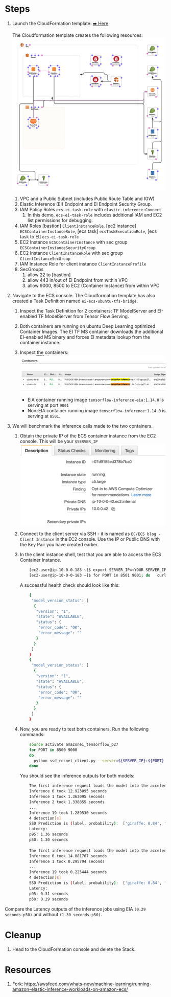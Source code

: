 # Steps
1. Launch the CloudFormation template: [:arrow_right: Here](https://console.aws.amazon.com/cloudformation/home?region=us-east-1#/stacks/new?stackName=EIECSDemo&templateURL=https://s3.amazonaws.com/amazonei/CF-templates/ECSAmazonElasticInference.yaml)

    The Cloudformation template creates the following resources: 
    ![CFN](./img/eiecs-architecture.png)
    
    1. VPC and a Public Subnet (includes Public Route Table and IGW)
    2. Elastic Inference (EI) Endpoint and EI Endpoint Security Group. 
    3. IAM Policy Roles `ecs-ei-task-role` with `elastic-inference:Connect` 
        1. In this demo, `ecs-ei-task-role` includes additional IAM and EC2 list permissions for debugging.
    5. IAM Roles [bastion] `ClientInstanceRole`, [ec2 instance] `ECSContainerInstanceRole`, [ecs task] `ecsTaskExecutionRole`, [ecs task to EI] `ecs-ei-task-role`
    6. EC2 Instance `ECSContainerInstance` with sec group `ECSContainerInstanceSecurityGroup`
    7. EC2 Instance `ClientInstanceRole` with sec group `ClientInstanceSecGroup`
    8. IAM Instance Role for client instance `ClientInstanceProfile`
    9. SecGroups 
        1. allow 22 to [bastion]
        2. allow 443 in/out of EI Endpoint from within VPC
        3. allow 9000, 8500 to EC2 (Container Instance) from within VPC
        
    
2. Navigate to the ECS console. The Cloudformation template has also created a Task Definition named `ei-ecs-ubuntu-tfs-bridge`. 

    1. Inspect the Task Definition for 2 containers: TF ModelServer and EI-enabled TF ModelServer from Tensor Flow Serving. 
    2. Both containers are running on ubuntu Deep Learning optimized Container Images. The EI TF MS container downloads the additional EI-enabled MS binary and forces EI metadata lookup from the container instance.
    3. Inspect the containers: 
        ![containers](./img/Screen%20Shot%202020-03-09%20at%2011.50.18%20AM.png)
    
    
        * EIA container running image `tensorflow-inference-eia:1.14.0` is serving at port `9001` 
        * Non-EIA container running image `tensorflow-inference:1.14.0` is serving at `8501`. 
            
3. We will benchmark the inference calls made to the two containers.

    1. Obtain the private IP of the ECS container instance from the EC2 console. This will be your `$SERVER_IP`
        ![private-ip](./img/server-ip.png)
    2. Connect to the client server via SSH - it is named as `EC/ECS blog - Client Instance` in the EC2 console. Use the IP or Public DNS with the Key Pair you have created earlier.
    
    3. In the client instance shell, test that you are able to access the ECS Container Instance. 
    
        ```bash
            [ec2-user@ip-10-0-0-183 ~]$ export SERVER_IP=<YOUR SERVER_IP here
            [ec2-user@ip-10-0-0-183 ~]$ for PORT in 8501 9001; do   curl -s http://${SERVER_IP}:${PORT}/v1/models/ssdresnet; done
        ```
        
        A successful health check should look like this: 
        
        ```bash
            {
             "model_version_status": [
              {
               "version": "1",
               "state": "AVAILABLE",
               "status": {
                "error_code": "OK",
                "error_message": ""
               }
              }
             ]
            }
            {
             "model_version_status": [
              {
               "version": "1",
               "state": "AVAILABLE",
               "status": {
                "error_code": "OK",
                "error_message": ""
               }
              }
             ]
            }
        ```
        
    4. Now, you are ready to test both containers. Run the following commands: 
    
        ```bash
            source activate amazonei_tensorflow_p27
            for PORT in 8500 9000
            do
              python ssd_resnet_client.py --server=${SERVER_IP}:${PORT} --image 3giraffes.jpg
            done
        
        ```
    
        You should see the inference outputs for both models: 
        
        ```bash
            The first inference request loads the model into the accelerator and can take several seconds to complete. Please standby!
            Inference 0 took 12.923095 seconds
            Inference 1 took 1.363095 seconds
            Inference 2 took 1.338855 seconds
            ...
            Inference 19 took 1.289530 seconds
            4 detection[s]
            SSD Prediction is (label, probability):  ['giraffe: 0.84', 'giraffe: 0.74', 'giraffe: 0.68', 'giraffe: 0.50']
            Latency:
            p95: 1.36 seconds
            p50: 1.30 seconds
            
            The first inference request loads the model into the accelerator and can take several seconds to complete. Please standby!
            Inference 0 took 14.081767 seconds
            Inference 1 took 0.295794 seconds
            ...
            Inference 19 took 0.225444 seconds
            4 detection[s]
            SSD Prediction is (label, probability):  ['giraffe: 0.84', 'giraffe: 0.74', 'giraffe: 0.68', 'giraffe: 0.50']
            Latency:
            p95: 0.31 seconds
            p50: 0.29 seconds
        
        ```
    
Compare the Latency outputs of the inference jobs using EIA `(0.29 seconds-p50)` and without `(1.30 seconds-p50)`.


# Cleanup

1. Head to the CloudFormation console and delete the Stack.

# Resources
1. Fork: https://awsfeed.com/whats-new/machine-learning/running-amazon-elastic-inference-workloads-on-amazon-ecs/
